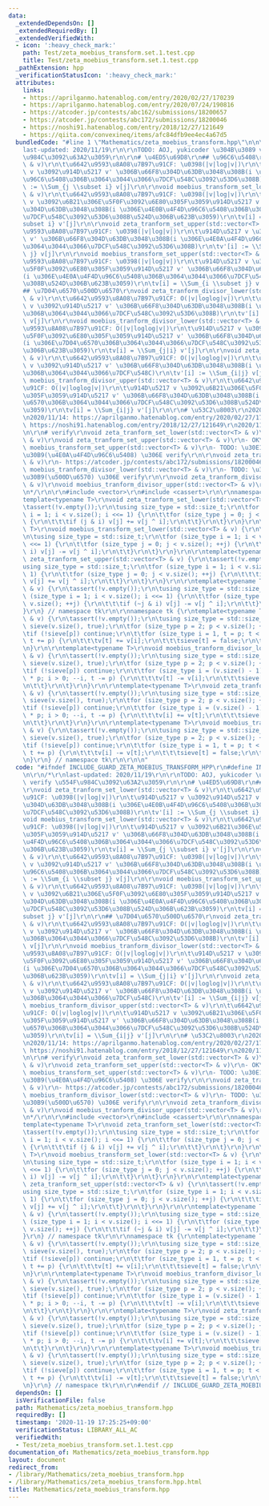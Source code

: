 ```yaml
---
data:
  _extendedDependsOn: []
  _extendedRequiredBy: []
  _extendedVerifiedWith:
  - icon: ':heavy_check_mark:'
    path: Test/zeta_moebius_transform.set.1.test.cpp
    title: Test/zeta_moebius_transform.set.1.test.cpp
  _pathExtension: hpp
  _verificationStatusIcon: ':heavy_check_mark:'
  attributes:
    links:
    - https://aprilganmo.hatenablog.com/entry/2020/02/27/170239
    - https://aprilganmo.hatenablog.com/entry/2020/07/24/190816
    - https://atcoder.jp/contests/abc162/submissions/18200657
    - https://atcoder.jp/contests/abc172/submissions/18200046
    - https://noshi91.hatenablog.com/entry/2018/12/27/121649
    - https://qiita.com/convexineq/items/afc84dfb9ee4ec4a67d5
  bundledCode: "#line 1 \"Mathematics/zeta_moebius_transform.hpp\"\n\n\n\r\n/*\r\n\
    last-updated: 2020/11/19\r\n\r\nTODO: AOJ, yukicoder \u304B\u3089 verify \u554F\
    \u984C\u3092\u63A2\u3059\r\n\r\n# \u4ED5\u69D8\r\n## \u96C6\u5408\r\nvoid zeta_tranform_set_lower(std::vector<T>\
    \ & v)\r\n\t\u6642\u9593\u8A08\u7B97\u91CF: \u0398(|v|log|v|)\r\n\t\u914D\u5217\
    \ v \u3092\u914D\u5217 v' \u306B\u66F8\u304D\u63DB\u3048\u308B(i \u306E\u4E0B\u4F4D\
    \u96C6\u5408\u306B\u3064\u3044\u3066\u7DCF\u548C\u3092\u53D6\u308B)\r\n\tv'[i]\
    \ := \\Sum_{j \\subset i} v[j]\r\n\r\nvoid moebius_transform_set_lower(std::vector<T>\
    \ & v)\r\n\t\u6642\u9593\u8A08\u7B97\u91CF: \u0398(|v|log|v|)\r\n\t\u914D\u5217\
    \ v \u3092\u6B21\u306E\u5F0F\u3092\u6E80\u305F\u3059\u914D\u5217 v' \u306B\u66F8\
    \u304D\u63DB\u3048\u308B(i \u306E\u4E0B\u4F4D\u96C6\u5408\u306B\u3064\u3044\u3066\
    \u7DCF\u548C\u3092\u53D6\u308B\u524D\u306B\u623B\u3059)\r\n\tv[i] = \\Sum_{j \\\
    subset i} v'[j]\r\n\r\nvoid zeta_tranform_set_upper(std::vector<T> & v)\r\n\t\u6642\
    \u9593\u8A08\u7B97\u91CF: \u0398(|v|log|v|)\r\n\t\u914D\u5217 v \u3092\u914D\u5217\
    \ v' \u306B\u66F8\u304D\u63DB\u3048\u308B(i \u306E\u4E0A\u4F4D\u96C6\u5408\u306B\
    \u3064\u3044\u3066\u7DCF\u548C\u3092\u53D6\u308B)\r\n\tv'[i] := \\Sum_{i \\subset\
    \ j} v[j]\r\n\r\nvoid moebius_transform_set_upper(std::vector<T> & v)\r\n\t\u6642\
    \u9593\u8A08\u7B97\u91CF: \u0398(|v|log|v|)\r\n\t\u914D\u5217 v \u3092\u6B21\u306E\
    \u5F0F\u3092\u6E80\u305F\u3059\u914D\u5217 v' \u306B\u66F8\u304D\u63DB\u3048\u308B\
    (i \u306E\u4E0A\u4F4D\u96C6\u5408\u306B\u3064\u3044\u3066\u7DCF\u548C\u3092\u53D6\
    \u308B\u524D\u306B\u623B\u3059)\r\n\tv[i] = \\Sum_{i \\subset j} v'[j]\r\n\r\n\
    ## \u7D04\u6570\u500D\u6570\r\nvoid zeta_tranform_divisor_lower(std::vector<T>\
    \ & v)\r\n\t\u6642\u9593\u8A08\u7B97\u91CF: O(|v|loglog|v|)\r\n\t\u914D\u5217\
    \ v \u3092\u914D\u5217 v' \u306B\u66F8\u304D\u63DB\u3048\u308B(i \u306E\u7D04\u6570\
    \u306B\u3064\u3044\u3066\u7DCF\u548C\u3092\u53D6\u308B)\r\n\tv'[i] := \\Sum_{j|i}\
    \ v[j]\r\n\r\nvoid moebius_tranform_divisor_lower(std::vector<T> & v)\r\n\t\u6642\
    \u9593\u8A08\u7B97\u91CF: O(|v|loglog|v|)\r\n\t\u914D\u5217 v \u3092\u6B21\u306E\
    \u5F0F\u3092\u6E80\u305F\u3059\u914D\u5217 v' \u306B\u66F8\u304D\u63DB\u3048\u308B\
    (i \u306E\u7D04\u6570\u306B\u3064\u3044\u3066\u7DCF\u548C\u3092\u53D6\u308B\u524D\
    \u306B\u623B\u3059)\r\n\tv[i] = \\Sum_{j|i} v'[j]\r\n\r\nvoid zeta_tranform_divisor_upper(std::vector<T>\
    \ & v)\r\n\t\u6642\u9593\u8A08\u7B97\u91CF: O(|v|loglog|v|)\r\n\t\u914D\u5217\
    \ v \u3092\u914D\u5217 v' \u306B\u66F8\u304D\u63DB\u3048\u308B(i \u306E\u500D\u6570\
    \u306B\u3064\u3044\u3066\u7DCF\u548C)\r\n\tv'[i] := \\Sum_{i|j} v[j]\r\n\r\nvoid\
    \ moebius_tranform_divisor_upper(std::vector<T> & v)\r\n\t\u6642\u9593\u8A08\u7B97\
    \u91CF: O(|v|loglog|v|)\r\n\t\u914D\u5217 v \u3092\u6B21\u306E\u5F0F\u3092\u6E80\
    \u305F\u3059\u914D\u5217 v' \u306B\u66F8\u304D\u63DB\u3048\u308B(i \u306E\u7D04\
    \u6570\u306B\u3064\u3044\u3066\u7DCF\u548C\u3092\u53D6\u308B\u524D\u306B\u623B\
    \u3059)\r\n\tv[i] = \\Sum_{i|j} v'[j]\r\n\r\n# \u53C2\u8003\r\n2020/11/12: https://qiita.com/convexineq/items/afc84dfb9ee4ec4a67d5\r\
    \n2020/11/14: https://aprilganmo.hatenablog.com/entry/2020/02/27/170239\r\n2020/11/14:\
    \ https://noshi91.hatenablog.com/entry/2018/12/27/121649\r\n2020/11/18: https://aprilganmo.hatenablog.com/entry/2020/07/24/190816\r\
    \n\r\n# verify\r\nvoid zeta_tranform_set_lower(std::vector<T> & v)\r\nvoid moebius_transform_set_lower(std::vector<T>\
    \ & v)\r\nvoid zeta_tranform_set_upper(std::vector<T> & v)\r\n- OK\r\n\r\nvoid\
    \ moebius_transform_set_upper(std::vector<T> & v)\r\n- TODO: \u30E1\u30D3\u30A6\
    \u30B9(\u4E0A\u4F4D\u96C6\u5408) \u306E verify\r\n\r\nvoid zeta_tranform_divisor_lower(std::vector<T>\
    \ & v)\r\n- https://atcoder.jp/contests/abc172/submissions/18200046\r\n\r\nvoid\
    \ moebius_tranform_divisor_lower(std::vector<T> & v)\r\n- TODO: \u30E1\u30D3\u30A6\
    \u30B9(\u500D\u6570) \u306E verify\r\n\r\nvoid zeta_tranform_divisor_upper(std::vector<T>\
    \ & v)\r\nvoid moebius_tranform_divisor_upper(std::vector<T> & v)\r\n- https://atcoder.jp/contests/abc162/submissions/18200657\r\
    \n*/\r\n\r\n#include <vector>\r\n#include <cassert>\r\n\r\nnamespace tk {\r\n\
    template<typename T>\r\nvoid zeta_tranform_set_lower(std::vector<T> & v) {\r\n\
    \tassert(!v.empty());\r\n\tusing size_type = std::size_t;\r\n\tfor (size_type\
    \ i = 1; i < v.size(); i <<= 1) {\r\n\t\tfor (size_type j = 0; j < v.size(); ++j)\
    \ {\r\n\t\t\tif (j & i) v[j] += v[j ^ i];\r\n\t\t}\r\n\t}\r\n}\r\n\r\ntemplate<typename\
    \ T>\r\nvoid moebius_transform_set_lower(std::vector<T> & v) {\r\n\tassert(!v.empty());\r\
    \n\tusing size_type = std::size_t;\r\n\tfor (size_type i = 1; i < v.size(); i\
    \ <<= 1) {\r\n\t\tfor (size_type j = 0; j < v.size(); ++j) {\r\n\t\t\tif (j &\
    \ i) v[j] -= v[j ^ i];\r\n\t\t}\r\n\t}\r\n}\r\n\r\ntemplate<typename T>\r\nvoid\
    \ zeta_tranform_set_upper(std::vector<T> & v) {\r\n\tassert(!v.empty());\r\n\t\
    using size_type = std::size_t;\r\n\tfor (size_type i = 1; i < v.size(); i <<=\
    \ 1) {\r\n\t\tfor (size_type j = 0; j < v.size(); ++j) {\r\n\t\t\tif (~j & i)\
    \ v[j] += v[j ^ i];\r\n\t\t}\r\n\t}\r\n}\r\n\r\ntemplate<typename T>\r\nvoid moebius_transform_set_upper(std::vector<T>\
    \ & v) {\r\n\tassert(!v.empty());\r\n\tusing size_type = std::size_t;\r\n\tfor\
    \ (size_type i = 1; i < v.size(); i <<= 1) {\r\n\t\tfor (size_type j = 0; j <\
    \ v.size(); ++j) {\r\n\t\t\tif (~j & i) v[j] -= v[j ^ i];\r\n\t\t}\r\n\t}\r\n\
    }\r\n} // namespace tk\r\n\r\nnamespace tk {\r\ntemplate<typename T>\r\nvoid zeta_tranform_divisor_lower(std::vector<T>\
    \ & v) {\r\n\tassert(!v.empty());\r\n\tusing size_type = std::size_t;\r\n\tstd::vector<bool>\
    \ sieve(v.size(), true);\r\n\tfor (size_type p = 2; p < v.size(); ++p) {\r\n\t\
    \tif (!sieve[p]) continue;\r\n\t\tfor (size_type i = 1, t = p; t < v.size(); ++i,\
    \ t += p) {\r\n\t\t\tv[t] += v[i];\r\n\t\t\tsieve[t] = false;\r\n\t\t}\r\n\t}\r\
    \n}\r\n\r\ntemplate<typename T>\r\nvoid moebius_tranform_divisor_lower(std::vector<T>\
    \ & v) {\r\n\tassert(!v.empty());\r\n\tusing size_type = std::size_t;\r\n\tstd::vector<bool>\
    \ sieve(v.size(), true);\r\n\tfor (size_type p = 2; p < v.size(); ++p) {\r\n\t\
    \tif (!sieve[p]) continue;\r\n\t\tfor (size_type i = (v.size() - 1) / p, t = i\
    \ * p; i > 0; --i, t -= p) {\r\n\t\t\tv[t] -= v[i];\r\n\t\t\tsieve[t] = false;\r\
    \n\t\t}\r\n\t}\r\n}\r\n\r\ntemplate<typename T>\r\nvoid zeta_tranform_divisor_upper(std::vector<T>\
    \ & v) {\r\n\tassert(!v.empty());\r\n\tusing size_type = std::size_t;\r\n\tstd::vector<bool>\
    \ sieve(v.size(), true);\r\n\tfor (size_type p = 2; p < v.size(); ++p) {\r\n\t\
    \tif (!sieve[p]) continue;\r\n\t\tfor (size_type i = (v.size() - 1) / p, t = i\
    \ * p; i > 0; --i, t -= p) {\r\n\t\t\tv[i] += v[t];\r\n\t\t\tsieve[t] = false;\r\
    \n\t\t}\r\n\t}\r\n}\r\n\r\ntemplate<typename T>\r\nvoid moebius_tranform_divisor_upper(std::vector<T>\
    \ & v) {\r\n\tassert(!v.empty());\r\n\tusing size_type = std::size_t;\r\n\tstd::vector<bool>\
    \ sieve(v.size(), true);\r\n\tfor (size_type p = 2; p < v.size(); ++p) {\r\n\t\
    \tif (!sieve[p]) continue;\r\n\t\tfor (size_type i = 1, t = p; t < v.size(); ++i,\
    \ t += p) {\r\n\t\t\tv[i] -= v[t];\r\n\t\t\tsieve[t] = false;\r\n\t\t}\r\n\t}\r\
    \n}\r\n} // namespace tk\r\n\r\n\n"
  code: "#ifndef INCLUDE_GUARD_ZETA_MOEBIUS_TRANSFORM_HPP\r\n#define INCLUDE_GUARD_ZETA_MOEBIUS_TRANSFORM_HPP\r\
    \n\r\n/*\r\nlast-updated: 2020/11/19\r\n\r\nTODO: AOJ, yukicoder \u304B\u3089\
    \ verify \u554F\u984C\u3092\u63A2\u3059\r\n\r\n# \u4ED5\u69D8\r\n## \u96C6\u5408\
    \r\nvoid zeta_tranform_set_lower(std::vector<T> & v)\r\n\t\u6642\u9593\u8A08\u7B97\
    \u91CF: \u0398(|v|log|v|)\r\n\t\u914D\u5217 v \u3092\u914D\u5217 v' \u306B\u66F8\
    \u304D\u63DB\u3048\u308B(i \u306E\u4E0B\u4F4D\u96C6\u5408\u306B\u3064\u3044\u3066\
    \u7DCF\u548C\u3092\u53D6\u308B)\r\n\tv'[i] := \\Sum_{j \\subset i} v[j]\r\n\r\n\
    void moebius_transform_set_lower(std::vector<T> & v)\r\n\t\u6642\u9593\u8A08\u7B97\
    \u91CF: \u0398(|v|log|v|)\r\n\t\u914D\u5217 v \u3092\u6B21\u306E\u5F0F\u3092\u6E80\
    \u305F\u3059\u914D\u5217 v' \u306B\u66F8\u304D\u63DB\u3048\u308B(i \u306E\u4E0B\
    \u4F4D\u96C6\u5408\u306B\u3064\u3044\u3066\u7DCF\u548C\u3092\u53D6\u308B\u524D\
    \u306B\u623B\u3059)\r\n\tv[i] = \\Sum_{j \\subset i} v'[j]\r\n\r\nvoid zeta_tranform_set_upper(std::vector<T>\
    \ & v)\r\n\t\u6642\u9593\u8A08\u7B97\u91CF: \u0398(|v|log|v|)\r\n\t\u914D\u5217\
    \ v \u3092\u914D\u5217 v' \u306B\u66F8\u304D\u63DB\u3048\u308B(i \u306E\u4E0A\u4F4D\
    \u96C6\u5408\u306B\u3064\u3044\u3066\u7DCF\u548C\u3092\u53D6\u308B)\r\n\tv'[i]\
    \ := \\Sum_{i \\subset j} v[j]\r\n\r\nvoid moebius_transform_set_upper(std::vector<T>\
    \ & v)\r\n\t\u6642\u9593\u8A08\u7B97\u91CF: \u0398(|v|log|v|)\r\n\t\u914D\u5217\
    \ v \u3092\u6B21\u306E\u5F0F\u3092\u6E80\u305F\u3059\u914D\u5217 v' \u306B\u66F8\
    \u304D\u63DB\u3048\u308B(i \u306E\u4E0A\u4F4D\u96C6\u5408\u306B\u3064\u3044\u3066\
    \u7DCF\u548C\u3092\u53D6\u308B\u524D\u306B\u623B\u3059)\r\n\tv[i] = \\Sum_{i \\\
    subset j} v'[j]\r\n\r\n## \u7D04\u6570\u500D\u6570\r\nvoid zeta_tranform_divisor_lower(std::vector<T>\
    \ & v)\r\n\t\u6642\u9593\u8A08\u7B97\u91CF: O(|v|loglog|v|)\r\n\t\u914D\u5217\
    \ v \u3092\u914D\u5217 v' \u306B\u66F8\u304D\u63DB\u3048\u308B(i \u306E\u7D04\u6570\
    \u306B\u3064\u3044\u3066\u7DCF\u548C\u3092\u53D6\u308B)\r\n\tv'[i] := \\Sum_{j|i}\
    \ v[j]\r\n\r\nvoid moebius_tranform_divisor_lower(std::vector<T> & v)\r\n\t\u6642\
    \u9593\u8A08\u7B97\u91CF: O(|v|loglog|v|)\r\n\t\u914D\u5217 v \u3092\u6B21\u306E\
    \u5F0F\u3092\u6E80\u305F\u3059\u914D\u5217 v' \u306B\u66F8\u304D\u63DB\u3048\u308B\
    (i \u306E\u7D04\u6570\u306B\u3064\u3044\u3066\u7DCF\u548C\u3092\u53D6\u308B\u524D\
    \u306B\u623B\u3059)\r\n\tv[i] = \\Sum_{j|i} v'[j]\r\n\r\nvoid zeta_tranform_divisor_upper(std::vector<T>\
    \ & v)\r\n\t\u6642\u9593\u8A08\u7B97\u91CF: O(|v|loglog|v|)\r\n\t\u914D\u5217\
    \ v \u3092\u914D\u5217 v' \u306B\u66F8\u304D\u63DB\u3048\u308B(i \u306E\u500D\u6570\
    \u306B\u3064\u3044\u3066\u7DCF\u548C)\r\n\tv'[i] := \\Sum_{i|j} v[j]\r\n\r\nvoid\
    \ moebius_tranform_divisor_upper(std::vector<T> & v)\r\n\t\u6642\u9593\u8A08\u7B97\
    \u91CF: O(|v|loglog|v|)\r\n\t\u914D\u5217 v \u3092\u6B21\u306E\u5F0F\u3092\u6E80\
    \u305F\u3059\u914D\u5217 v' \u306B\u66F8\u304D\u63DB\u3048\u308B(i \u306E\u7D04\
    \u6570\u306B\u3064\u3044\u3066\u7DCF\u548C\u3092\u53D6\u308B\u524D\u306B\u623B\
    \u3059)\r\n\tv[i] = \\Sum_{i|j} v'[j]\r\n\r\n# \u53C2\u8003\r\n2020/11/12: https://qiita.com/convexineq/items/afc84dfb9ee4ec4a67d5\r\
    \n2020/11/14: https://aprilganmo.hatenablog.com/entry/2020/02/27/170239\r\n2020/11/14:\
    \ https://noshi91.hatenablog.com/entry/2018/12/27/121649\r\n2020/11/18: https://aprilganmo.hatenablog.com/entry/2020/07/24/190816\r\
    \n\r\n# verify\r\nvoid zeta_tranform_set_lower(std::vector<T> & v)\r\nvoid moebius_transform_set_lower(std::vector<T>\
    \ & v)\r\nvoid zeta_tranform_set_upper(std::vector<T> & v)\r\n- OK\r\n\r\nvoid\
    \ moebius_transform_set_upper(std::vector<T> & v)\r\n- TODO: \u30E1\u30D3\u30A6\
    \u30B9(\u4E0A\u4F4D\u96C6\u5408) \u306E verify\r\n\r\nvoid zeta_tranform_divisor_lower(std::vector<T>\
    \ & v)\r\n- https://atcoder.jp/contests/abc172/submissions/18200046\r\n\r\nvoid\
    \ moebius_tranform_divisor_lower(std::vector<T> & v)\r\n- TODO: \u30E1\u30D3\u30A6\
    \u30B9(\u500D\u6570) \u306E verify\r\n\r\nvoid zeta_tranform_divisor_upper(std::vector<T>\
    \ & v)\r\nvoid moebius_tranform_divisor_upper(std::vector<T> & v)\r\n- https://atcoder.jp/contests/abc162/submissions/18200657\r\
    \n*/\r\n\r\n#include <vector>\r\n#include <cassert>\r\n\r\nnamespace tk {\r\n\
    template<typename T>\r\nvoid zeta_tranform_set_lower(std::vector<T> & v) {\r\n\
    \tassert(!v.empty());\r\n\tusing size_type = std::size_t;\r\n\tfor (size_type\
    \ i = 1; i < v.size(); i <<= 1) {\r\n\t\tfor (size_type j = 0; j < v.size(); ++j)\
    \ {\r\n\t\t\tif (j & i) v[j] += v[j ^ i];\r\n\t\t}\r\n\t}\r\n}\r\n\r\ntemplate<typename\
    \ T>\r\nvoid moebius_transform_set_lower(std::vector<T> & v) {\r\n\tassert(!v.empty());\r\
    \n\tusing size_type = std::size_t;\r\n\tfor (size_type i = 1; i < v.size(); i\
    \ <<= 1) {\r\n\t\tfor (size_type j = 0; j < v.size(); ++j) {\r\n\t\t\tif (j &\
    \ i) v[j] -= v[j ^ i];\r\n\t\t}\r\n\t}\r\n}\r\n\r\ntemplate<typename T>\r\nvoid\
    \ zeta_tranform_set_upper(std::vector<T> & v) {\r\n\tassert(!v.empty());\r\n\t\
    using size_type = std::size_t;\r\n\tfor (size_type i = 1; i < v.size(); i <<=\
    \ 1) {\r\n\t\tfor (size_type j = 0; j < v.size(); ++j) {\r\n\t\t\tif (~j & i)\
    \ v[j] += v[j ^ i];\r\n\t\t}\r\n\t}\r\n}\r\n\r\ntemplate<typename T>\r\nvoid moebius_transform_set_upper(std::vector<T>\
    \ & v) {\r\n\tassert(!v.empty());\r\n\tusing size_type = std::size_t;\r\n\tfor\
    \ (size_type i = 1; i < v.size(); i <<= 1) {\r\n\t\tfor (size_type j = 0; j <\
    \ v.size(); ++j) {\r\n\t\t\tif (~j & i) v[j] -= v[j ^ i];\r\n\t\t}\r\n\t}\r\n\
    }\r\n} // namespace tk\r\n\r\nnamespace tk {\r\ntemplate<typename T>\r\nvoid zeta_tranform_divisor_lower(std::vector<T>\
    \ & v) {\r\n\tassert(!v.empty());\r\n\tusing size_type = std::size_t;\r\n\tstd::vector<bool>\
    \ sieve(v.size(), true);\r\n\tfor (size_type p = 2; p < v.size(); ++p) {\r\n\t\
    \tif (!sieve[p]) continue;\r\n\t\tfor (size_type i = 1, t = p; t < v.size(); ++i,\
    \ t += p) {\r\n\t\t\tv[t] += v[i];\r\n\t\t\tsieve[t] = false;\r\n\t\t}\r\n\t}\r\
    \n}\r\n\r\ntemplate<typename T>\r\nvoid moebius_tranform_divisor_lower(std::vector<T>\
    \ & v) {\r\n\tassert(!v.empty());\r\n\tusing size_type = std::size_t;\r\n\tstd::vector<bool>\
    \ sieve(v.size(), true);\r\n\tfor (size_type p = 2; p < v.size(); ++p) {\r\n\t\
    \tif (!sieve[p]) continue;\r\n\t\tfor (size_type i = (v.size() - 1) / p, t = i\
    \ * p; i > 0; --i, t -= p) {\r\n\t\t\tv[t] -= v[i];\r\n\t\t\tsieve[t] = false;\r\
    \n\t\t}\r\n\t}\r\n}\r\n\r\ntemplate<typename T>\r\nvoid zeta_tranform_divisor_upper(std::vector<T>\
    \ & v) {\r\n\tassert(!v.empty());\r\n\tusing size_type = std::size_t;\r\n\tstd::vector<bool>\
    \ sieve(v.size(), true);\r\n\tfor (size_type p = 2; p < v.size(); ++p) {\r\n\t\
    \tif (!sieve[p]) continue;\r\n\t\tfor (size_type i = (v.size() - 1) / p, t = i\
    \ * p; i > 0; --i, t -= p) {\r\n\t\t\tv[i] += v[t];\r\n\t\t\tsieve[t] = false;\r\
    \n\t\t}\r\n\t}\r\n}\r\n\r\ntemplate<typename T>\r\nvoid moebius_tranform_divisor_upper(std::vector<T>\
    \ & v) {\r\n\tassert(!v.empty());\r\n\tusing size_type = std::size_t;\r\n\tstd::vector<bool>\
    \ sieve(v.size(), true);\r\n\tfor (size_type p = 2; p < v.size(); ++p) {\r\n\t\
    \tif (!sieve[p]) continue;\r\n\t\tfor (size_type i = 1, t = p; t < v.size(); ++i,\
    \ t += p) {\r\n\t\t\tv[i] -= v[t];\r\n\t\t\tsieve[t] = false;\r\n\t\t}\r\n\t}\r\
    \n}\r\n} // namespace tk\r\n\r\n#endif // INCLUDE_GUARD_ZETA_MOEBIUS_TRANSFORM_HPP"
  dependsOn: []
  isVerificationFile: false
  path: Mathematics/zeta_moebius_transform.hpp
  requiredBy: []
  timestamp: '2020-11-19 17:25:25+09:00'
  verificationStatus: LIBRARY_ALL_AC
  verifiedWith:
  - Test/zeta_moebius_transform.set.1.test.cpp
documentation_of: Mathematics/zeta_moebius_transform.hpp
layout: document
redirect_from:
- /library/Mathematics/zeta_moebius_transform.hpp
- /library/Mathematics/zeta_moebius_transform.hpp.html
title: Mathematics/zeta_moebius_transform.hpp
---
```

